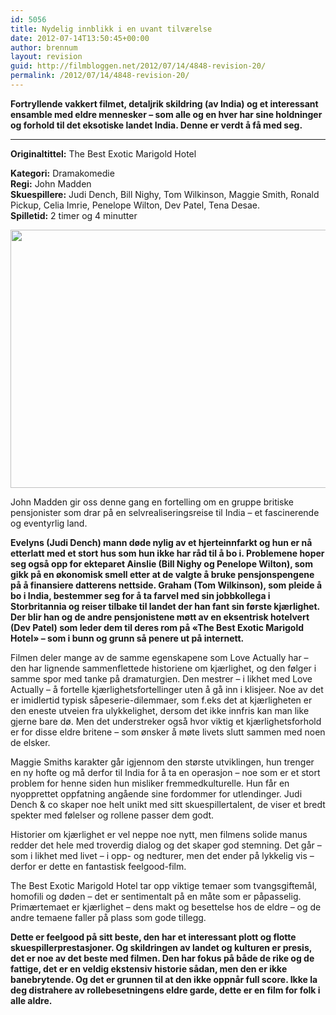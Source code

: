 ```yaml
---
id: 5056
title: Nydelig innblikk i en uvant tilværelse
date: 2012-07-14T13:50:45+00:00
author: brennum
layout: revision
guid: http://filmbloggen.net/2012/07/14/4848-revision-20/
permalink: /2012/07/14/4848-revision-20/
---
```

**Fortryllende vakkert filmet, detaljrik skildring (av India) og et interessant ensamble med eldre mennesker &#8211; som alle og en hver har sine holdninger og forhold til det eksotiske landet India. Denne er verdt å få med seg.**  
****

**<!--more-->Originaltittel:** The Best Exotic Marigold Hotel

  
**Kategori:** Dramakomedie  
**Regi:** John Madden  
**Skuespillere:** Judi Dench, Bill Nighy, Tom Wilkinson, Maggie Smith, Ronald Pickup, Celia Imrie, Penelope Wilton, Dev Patel, Tena Desae.  
**Spilletid:** 2 timer og 4 minutter

<a href="http://filmbloggen.net/?attachment_id=5031" rel="attachment wp-att-5031"><img class="alignnone size-large wp-image-5031" src="http://filmbloggen.net/wp-content/uploads//2012/07/best-exotic-marigold05-620x413.jpg" alt="" width="620" height="413" /></a>

John Madden gir oss denne gang en fortelling om en gruppe britiske pensjonister som drar på en selvrealiseringsreise til India &#8211; et fascinerende og eventyrlig land.

**Evelyns (Judi Dench) mann døde nylig av et hjerteinnfarkt og hun er nå etterlatt med et stort hus som hun ikke har råd til å bo i. Problemene hoper seg også opp for ekteparet Ainslie (Bill Nighy og Penelope Wilton), som gikk på en økonomisk smell etter at de valgte å bruke pensjonspengene på å finansiere datterens nettside. Graham (Tom Wilkinson), som pleide å bo i India, bestemmer seg for å ta farvel med sin jobbkollega i Storbritannia og reiser tilbake til landet der han fant sin første kjærlighet. Der blir han og de andre pensjonistene møtt av en eksentrisk hotelvert (Dev Patel) som leder dem til deres rom på &laquo;The Best Exotic Marigold Hotel&raquo; &#8211; som i bunn og grunn så penere ut på internett.**

Filmen deler mange av de samme egenskapene som Love Actually har &#8211; den har lignende sammenflettede historiene om kjærlighet, og den følger i samme spor med tanke på dramaturgien. Den mestrer &#8211; i likhet med Love Actually &#8211; å fortelle kjærlighetsfortellinger uten å gå inn i klisjeer. Noe av det er imidlertid typisk såpeserie-dilemmaer, som f.eks det at kjærligheten er den eneste utveien fra ulykkelighet, dersom det ikke innfris kan man like gjerne bare dø. Men det understreker også hvor viktig et kjærlighetsforhold er for disse eldre britene &#8211; som ønsker å møte livets slutt sammen med noen de elsker.

Maggie Smiths karakter går igjennom den største utviklingen, hun trenger en ny hofte og må derfor til India for å ta en operasjon &#8211; noe som er et stort problem for henne siden hun misliker fremmedkulturelle. Hun får en nyopprettet oppfatning angående sine fordommer for utlendinger. Judi Dench & co skaper noe helt unikt med sitt skuespillertalent, de viser et bredt spekter med følelser og rollene passer dem godt.

Historier om kjærlighet er vel neppe noe nytt, men filmens solide manus redder det hele med troverdig dialog og det skaper god stemning. Det går &#8211; som i likhet med livet &#8211; i opp- og nedturer, men det ender på lykkelig vis &#8211; derfor er dette en fantastisk feelgood-film.

The Best Exotic Marigold Hotel tar opp viktige temaer som tvangsgiftemål, homofili og døden &#8211; det er sentimentalt på en måte som er påpasselig. Primærtemaet er kjærlighet &#8211; dens makt og besettelse hos de eldre &#8211; og de andre temaene faller på plass som gode tillegg.

**Dette er feelgood på sitt beste, den har et interessant plott og flotte skuespillerprestasjoner. Og skildringen av landet og kulturen er presis, det er noe av det beste med filmen. Den har fokus på både de rike og de fattige, det er en veldig ekstensiv historie sådan, men den er ikke banebrytende. Og det er grunnen til at den ikke oppnår full score. Ikke la deg distrahere av rollebesetningens eldre garde, dette er en film for folk i alle aldre.**

&nbsp;
